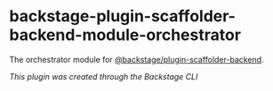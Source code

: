 # backstage-plugin-scaffolder-backend-module-orchestrator

The orchestrator module for [@backstage/plugin-scaffolder-backend](https://www.npmjs.com/package/@backstage/plugin-scaffolder-backend).

_This plugin was created through the Backstage CLI_
